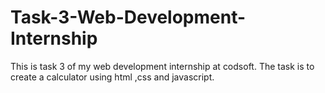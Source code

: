 # Task-3-Web-Development-Internship
This is task 3 of my web development internship at codsoft. The task is to create a calculator using html ,css and javascript. 
